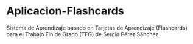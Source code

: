 # Aplicacion-Flashcards
Sistema de Aprendizaje basado en Tarjetas de Aprendizaje (Flashcards) para el Trabajo Fin de Grado (TFG) de Sergio Pérez Sánchez
